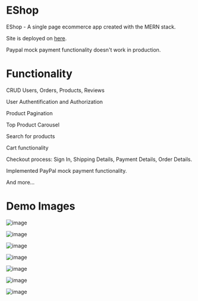 # EShop
EShop - A single page ecommerce app created with the MERN stack.

Site is deployed on [here](https://eshop-ecommerce--app.herokuapp.com/).

Paypal mock payment functionality doesn't work in production.

# Functionality
CRUD Users, Orders, Products, Reviews

User Authentification and Authorization

Product Pagination

Top Product Carousel

Search for products

Cart functionality

Checkout process: Sign In, Shipping Details, Payment Details, Order Details.

Implemented PayPal mock payment functionality.

And more...

# Demo Images
![image](https://user-images.githubusercontent.com/91414168/165636855-aeb20f10-2ea1-4f40-bfd1-cbb17989e488.png)

![image](https://user-images.githubusercontent.com/91414168/165637020-73a03f9e-0645-44c0-ab5e-34eeb03c9aa7.png)

![image](https://user-images.githubusercontent.com/91414168/165637068-86e4bb79-a7cd-4f5d-811f-b5b5d129a5b8.png)

![image](https://user-images.githubusercontent.com/91414168/165637134-40eda61c-3982-415e-94ae-9675a8e2da10.png)

![image](https://user-images.githubusercontent.com/91414168/165637153-2c12cf0b-cd57-49ce-aa3c-d2e09c495746.png)

![image](https://user-images.githubusercontent.com/91414168/165637192-a2b89eea-890b-4c16-8913-4ef167d2357c.png)

![image](https://user-images.githubusercontent.com/91414168/165639289-cc264c5b-dabf-486e-be46-3c32f1758d8d.png)
